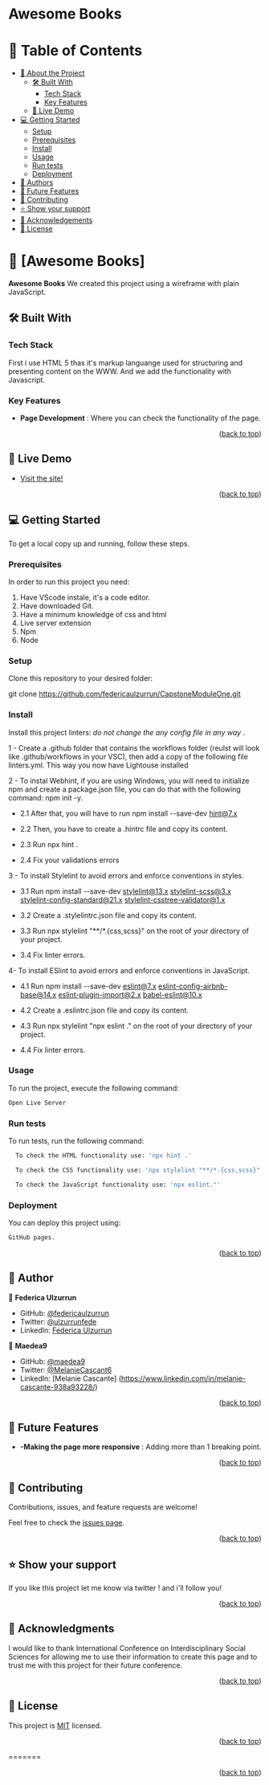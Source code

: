 # Awesome Books

# 📗 Table of Contents

- [📖 About the Project](#about-project)
  - [🛠 Built With](#built-with)
    - [Tech Stack](#tech-stack)
    - [Key Features](#key-features)
  - [🚀 Live Demo](#live-demo)
- [💻 Getting Started](#getting-started)
  - [Setup](#setup)
  - [Prerequisites](#prerequisites)
  - [Install](#install)
  - [Usage](#usage)
  - [Run tests](#run-tests)
  - [Deployment](#deployment)
- [👥 Authors](#authors)
- [🔭 Future Features](#future-features)
- [🤝 Contributing](#contributing)
- [⭐️ Show your support](#support)
- [🙏 Acknowledgements](#acknowledgements)
- [📝 License](#license)



# 📖 [Awesome Books] <a name="about-project"></a>


**Awesome Books**  We created this project using a wireframe with plain JavaScript.

## 🛠 Built With <a name="built-with"></a>

### Tech Stack <a name="tech-stack"></a>

First i use HTML 5 thas it's markup languange used for structuring and presenting content on the WWW. And we add the functionality with Javascript.



### Key Features <a name="key-features"></a>

- **Page Development** : Where you can check the functionality of the page.

<p align="right">(<a href="#readme-top">back to top</a>)</p>


## 🚀 Live Demo <a name="live-demo"></a>

- <a href="https://federicaulzurrun.github.io/CapstoneModuleOne/"> Visit the site!</a>

<p align="right">(<a href="#readme-top">back to top</a>)</p>


## 💻 Getting Started <a name="getting-started"></a>

To get a local copy up and running, follow these steps.

### Prerequisites

In order to run this project you need:
1. Have VScode instale, it's a code editor.
2. Have downloaded Git.
3. Have a minimum knowledge of css and html
4. Live server extension
5. Npm
6. Node

### Setup

Clone this repository to your desired folder:

  git clone https://github.com/federicaulzurrun/CapstoneModuleOne.git

### Install

Install this project linters: *do not change the any config file in any way*                                                          .

1 - Create a .github folder that contains the workflows folder (reulst will look like .github/workflows in your VSC), then add a copy of the following file linters.yml. This way you now have Lightouse installed

2 - To instal Webhint, if you are using Windows, you will need to initialize npm and create a package.json file, you can do that with the following command: npm init -y.

- 2.1 After that, you will have to run npm install --save-dev hint@7.x

- 2.2 Then, you have to create a .hintrc file and copy its content.

- 2.3 Run npx hint .

- 2.4 Fix your validations errors

3 - To install Stylelint to avoid errors and enforce conventions in styles.

- 3.1 Run npm install --save-dev stylelint@13.x stylelint-scss@3.x stylelint-config-standard@21.x stylelint-csstree-validator@1.x

- 3.2 Create a .stylelintrc.json file and copy its content.

- 3.3 Run npx stylelint "**/*.{css,scss}" on the root of your directory of your project.

- 3.4 Fix linter errors.

4- To install ESlint to avoid errors and enforce conventions in JavaScript.

- 4.1 Run npm install --save-dev eslint@7.x eslint-config-airbnb-base@14.x eslint-plugin-import@2.x babel-eslint@10.x

- 4.2 Create a .eslintrc.json file and copy its content.

- 4.3 Run npx stylelint "npx eslint ." on the root of your directory of your project.

- 4.4 Fix linter errors.


### Usage

To run the project, execute the following command:

```sh
Open Live Server
```

### Run tests

To run tests, run the following command:

```sh
  To check the HTML functionality use: 'npx hint .'
```

```sh
  To check the CSS functionality use: 'npx stylelint "**/*.{css,scss}"'
```

```sh
  To check the JavaScript functionality use: 'npx eslint."'
```

### Deployment

You can deploy this project using:

```sh
GitHub pages.
```

<p align="right">(<a href="#readme-top">back to top</a>)</p>

## 👥 Author <a name="authors"></a>

👤 **Federica Ulzurrun**

- GitHub: [@federicaulzurrun](https://github.com/federicaulzurrun)
- Twitter: [@ulzurrunfede](https://mobile.twitter.com/ulzurrunfede)
- LinkedIn: [Federica Ulzurrun](https://www.linkedin.com/in/federica-ulzurrun-293a86198)


👤 **Maedea9**

- GitHub: [@maedea9](https://github.com/maedea9)
- Twitter: [@MelanieCascant6](https://twitter.com/MelanieCascant6)
- LinkedIn: [Melanie Cascante] (https://www.linkedin.com/in/melanie-cascante-938a93228/)

<p align="right">(<a href="#readme-top">back to top</a>)</p>


## 🔭 Future Features <a name="future-features"></a>

- **-Making the page  more responsive** : Adding more than 1 breaking point.

<p align="right">(<a href="#readme-top">back to top</a>)</p>


## 🤝 Contributing <a name="contributing"></a>

Contributions, issues, and feature requests are welcome!

Feel free to check the [issues page](../../issues/).

<p align="right">(<a href="#readme-top">back to top</a>)</p>


## ⭐️ Show your support <a name="support"></a>

If you like this project let me know via twitter ! and i'll follow you!

<p align="right">(<a href="#readme-top">back to top</a>)</p>



## 🙏 Acknowledgments <a name="acknowledgements"></a>

I would like to thank International Conference on Interdisciplinary Social Sciences for allowing me to use their information to create this page and to trust me with this project for their future conference.

<p align="right">(<a href="#readme-top">back to top</a>)</p>


## 📝 License <a name="license"></a>

This project is [MIT](./LICENSE) licensed.


<p align="right">(<a href="#readme-top">back to top</a>)</p>
=======
<p align="right">(<a href="#readme-top">back to top</a>)</p>
